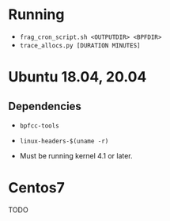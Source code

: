 
# Running

* `frag_cron_script.sh <OUTPUTDIR> <BPFDIR>`
* `trace_allocs.py [DURATION MINUTES]`

# Ubuntu 18.04, 20.04

## Dependencies

* `bpfcc-tools`
* `linux-headers-$(uname -r)`

* Must be running kernel 4.1 or later.

# Centos7

TODO
